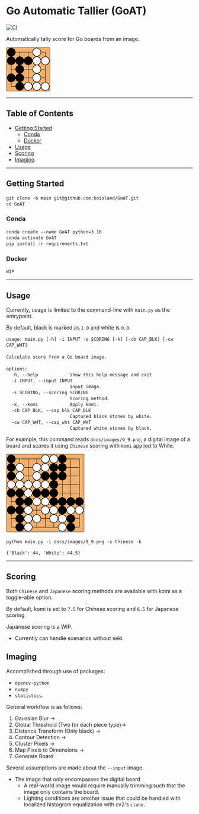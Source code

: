 # Go Automatic Tallier (GoAT)
[![CI](https://github.com/koisland/GoAT/actions/workflows/main.yaml/badge.svg)](https://github.com/koisland/GoAT/actions/workflows/main.yaml)

Automatically tally score for Go boards from an image.

![](docs/images/5_5.png)

---

## Table of Contents
* [Getting Started](#getting-started)
    * [Conda](#conda)
    * [Docker](#docker)
* [Usage](#usage)
* [Scoring](#scoring)
* [Imaging](#imaging)

---

## Getting Started
```shell
git clone -b main git@github.com:koisland/GoAT.git
cd GoAT
```

### Conda
```shell
conda create --name GoAT python=3.10
conda activate GoAT
pip install -r requirements.txt
```

### Docker
```shell
WIP
```

---

## Usage
Currently, usage is limited to the command-line with `main.py` as the entrypoint.

By default, black is marked as `1.0` and white is `0.0`.
```shell
usage: main.py [-h] -i INPUT -s SCORING [-k] [-cb CAP_BLK] [-cw CAP_WHT]

Calculate score from a Go board image.

options:
  -h, --help            show this help message and exit
  -i INPUT, --input INPUT
                        Input image.
  -s SCORING, --scoring SCORING
                        Scoring method.
  -k, --komi            Apply komi.
  -cb CAP_BLK, --cap_blk CAP_BLK
                        Captured black stones by white.
  -cw CAP_WHT, --cap_wht CAP_WHT
                        Captured white stones by black.
```

For example, this command reads `docs/images/9_9.png`, a digital image of a board and scores it using `Chinese` scoring with `komi` applied to White.

![](docs/images/9_9.png)

```shell
python main.py -i docs/images/9_9.png -s Chinese -k
```
```shell
{'Black': 44, 'White': 44.5}
```
---

## Scoring
Both `Chinese` and `Japanese` scoring methods are available with komi as a toggle-able option.

By default, komi is set to `7.5` for Chinese scoring and `6.5` for Japanese scoring.

Japanese scoring is a WIP.
* Currently can handle scenarios without seki.

## Imaging
Accomplished through use of packages:
* `opencv-python`
* `numpy`
* `statistics`.

General workflow is as follows:
1. Gaussian Blur ->
2. Global Threshold (Two for each piece type)->
3. Distance Transform (Only black) ->
4. Contour Detection ->
5. Cluster Pixels ->
6. Map Pixels to Dimensions ->
7. Generate Board

Several assumptions are made about the `--input` image.
* The image that only encompasses the digital board
  * A real-world image would require manually trimming such that the image only contains the board.
  * Lighting conditions are another issue that could be handled with localized histogram equalization with cv2's `clahe`.
